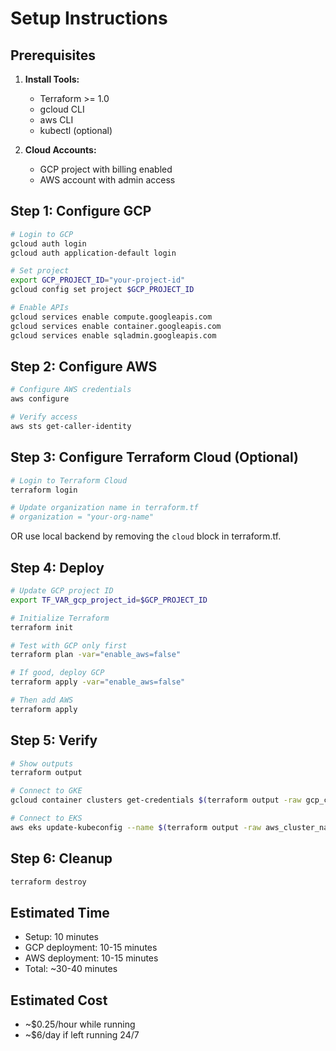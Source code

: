 # Setup Instructions

## Prerequisites

1. **Install Tools:**
   - Terraform >= 1.0
   - gcloud CLI
   - aws CLI
   - kubectl (optional)

2. **Cloud Accounts:**
   - GCP project with billing enabled
   - AWS account with admin access

## Step 1: Configure GCP

```bash
# Login to GCP
gcloud auth login
gcloud auth application-default login

# Set project
export GCP_PROJECT_ID="your-project-id"
gcloud config set project $GCP_PROJECT_ID

# Enable APIs
gcloud services enable compute.googleapis.com
gcloud services enable container.googleapis.com
gcloud services enable sqladmin.googleapis.com
```

## Step 2: Configure AWS

```bash
# Configure AWS credentials
aws configure

# Verify access
aws sts get-caller-identity
```

## Step 3: Configure Terraform Cloud (Optional)

```bash
# Login to Terraform Cloud
terraform login

# Update organization name in terraform.tf
# organization = "your-org-name"
```

OR use local backend by removing the `cloud` block in terraform.tf.

## Step 4: Deploy

```bash
# Update GCP project ID
export TF_VAR_gcp_project_id=$GCP_PROJECT_ID

# Initialize Terraform
terraform init

# Test with GCP only first
terraform plan -var="enable_aws=false"

# If good, deploy GCP
terraform apply -var="enable_aws=false"

# Then add AWS
terraform apply
```

## Step 5: Verify

```bash
# Show outputs
terraform output

# Connect to GKE
gcloud container clusters get-credentials $(terraform output -raw gcp_cluster_name) --zone=us-central1-a

# Connect to EKS
aws eks update-kubeconfig --name $(terraform output -raw aws_cluster_name) --region us-east-1
```

## Step 6: Cleanup

```bash
terraform destroy
```

## Estimated Time
- Setup: 10 minutes
- GCP deployment: 10-15 minutes
- AWS deployment: 10-15 minutes
- Total: ~30-40 minutes

## Estimated Cost
- ~$0.25/hour while running
- ~$6/day if left running 24/7

